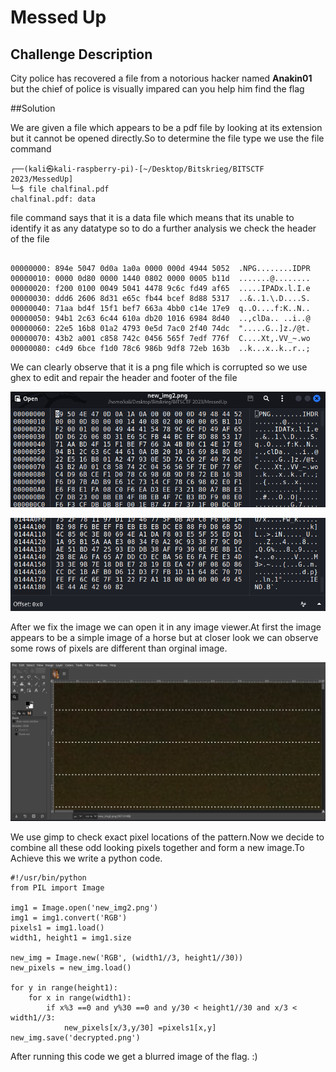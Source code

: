 # Messed Up

## Challenge Description

City police has recovered a file from a notorious hacker named **Anakin01** but the chief of police is visually impared can you help him find the flag

##Solution

We are given a file which appears to be a pdf file by looking at its extension but it cannot be opened directly.So to determine the file type we use the file command

```
┌──(kali㉿kali-raspberry-pi)-[~/Desktop/Bitskrieg/BITSCTF 2023/MessedUp]
└─$ file chalfinal.pdf 
chalfinal.pdf: data

```

file command says that it is a data file which means that its unable to identify it as any datatype so to do a further analysis we check the header of the file

```

00000000: 894e 5047 0d0a 1a0a 0000 000d 4944 5052  .NPG........IDPR
00000010: 0000 0d80 0000 1440 0802 0000 0005 b11d  .......@........
00000020: f200 0100 0049 5041 4478 9c6c fd49 af65  .....IPADx.l.I.e
00000030: ddd6 2606 8d31 e65c fb44 bcef 8d88 5317  ..&..1.\.D....S.
00000040: 71aa bd4f 15f1 bef7 663a 4bb0 c14e 17e9  q..O....f:K..N..
00000050: 94b1 2c63 6c44 610a db20 1016 6984 8d40  ..,clDa.. ..i..@
00000060: 22e5 16b8 01a2 4793 0e5d 7ac0 2f40 74dc  ".....G..]z./@t.
00000070: 43b2 a001 c858 742c 0456 565f 7edf 776f  C....Xt,.VV_~.wo
00000080: c4d9 6bce f1d0 78c6 986b 9df8 72eb 163b  ..k...x..k..r..;

```

We can clearly observe that it is a png file which is corrupted so we use ghex to edit and repair the header and footer of the file

![alt](./ghex1.png)

![alt](./ghex2.png)

After we fix the image we can open it in any image viewer.At first the image appears to be a simple image of a horse but at closer look we can observe some rows of pixels are different than orginal image.

![alt](./gimp1.png)

We use gimp to check exact pixel locations of the pattern.Now we decide to combine all these odd looking pixels together and form a new image.To Achieve this we write a python code.

```
#!/usr/bin/python
from PIL import Image

img1 = Image.open('new_img2.png')
img1 = img1.convert('RGB')
pixels1 = img1.load()
width1, height1 = img1.size

new_img = Image.new('RGB', (width1//3, height1//30))
new_pixels = new_img.load()

for y in range(height1):
    for x in range(width1):
    	if x%3 ==0 and y%30 ==0 and y/30 < height1//30 and x/3 < width1//3:       
    		new_pixels[x/3,y/30] =pixels1[x,y]
new_img.save('decrypted.png')

```
After running this code we get a blurred image of the flag. :)




